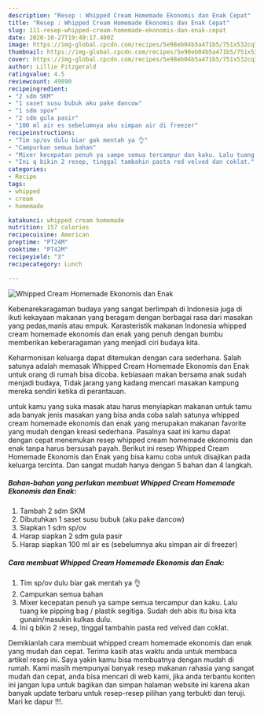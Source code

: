 ```yaml
---
description: "Resep : Whipped Cream Homemade Ekonomis dan Enak Cepat"
title: "Resep : Whipped Cream Homemade Ekonomis dan Enak Cepat"
slug: 111-resep-whipped-cream-homemade-ekonomis-dan-enak-cepat
date: 2020-10-27T19:49:17.400Z
image: https://img-global.cpcdn.com/recipes/5e98eb04b5a471b5/751x532cq70/whipped-cream-homemade-ekonomis-dan-enak-foto-resep-utama.jpg
thumbnail: https://img-global.cpcdn.com/recipes/5e98eb04b5a471b5/751x532cq70/whipped-cream-homemade-ekonomis-dan-enak-foto-resep-utama.jpg
cover: https://img-global.cpcdn.com/recipes/5e98eb04b5a471b5/751x532cq70/whipped-cream-homemade-ekonomis-dan-enak-foto-resep-utama.jpg
author: Lillie Fitzgerald
ratingvalue: 4.5
reviewcount: 49890
recipeingredient:
- "2 sdm SKM"
- "1 saset susu bubuk aku pake dancow"
- "1 sdm spov"
- "2 sdm gula pasir"
- "100 ml air es sebelumnya aku simpan air di freezer"
recipeinstructions:
- "Tim sp/ov dulu biar gak mentah ya 👌"
- "Campurkan semua bahan"
- "Mixer kecepatan penuh ya sampe semua tercampur dan kaku. Lalu tuang ke pipping bag / plastik segitiga. Sudah deh abis itu bisa kita gunain/masukin kulkas dulu."
- "Ini q bikin 2 resep, tinggal tambahin pasta red velved dan coklat."
categories:
- Recipe
tags:
- whipped
- cream
- homemade

katakunci: whipped cream homemade 
nutrition: 157 calories
recipecuisine: American
preptime: "PT24M"
cooktime: "PT42M"
recipeyield: "3"
recipecategory: Lunch

---
```



![Whipped Cream Homemade Ekonomis dan Enak](https://img-global.cpcdn.com/recipes/5e98eb04b5a471b5/751x532cq70/whipped-cream-homemade-ekonomis-dan-enak-foto-resep-utama.jpg)

Kebenarekaragaman budaya yang sangat berlimpah di Indonesia juga di ikuti kekayaan makanan yang beragam dengan berbagai rasa dari masakan yang pedas,manis atau empuk. Karasteristik makanan Indonesia whipped cream homemade ekonomis dan enak yang penuh dengan bumbu memberikan keberaragaman yang menjadi ciri budaya kita.


Keharmonisan keluarga dapat ditemukan dengan cara sederhana. Salah satunya adalah memasak Whipped Cream Homemade Ekonomis dan Enak untuk orang di rumah bisa dicoba. kebiasaan makan bersama anak sudah menjadi budaya, Tidak jarang yang kadang mencari masakan kampung mereka sendiri ketika di perantauan.



untuk kamu yang suka masak atau harus menyiapkan makanan untuk tamu ada banyak jenis masakan yang bisa anda coba salah satunya whipped cream homemade ekonomis dan enak yang merupakan makanan favorite yang mudah dengan kreasi sederhana. Pasalnya saat ini kamu dapat dengan cepat menemukan resep whipped cream homemade ekonomis dan enak tanpa harus bersusah payah.
Berikut ini resep Whipped Cream Homemade Ekonomis dan Enak yang bisa kamu coba untuk disajikan pada keluarga tercinta. Dan sangat mudah hanya dengan 5 bahan dan 4 langkah.


<!--inarticleads1-->

##### Bahan-bahan yang perlukan membuat Whipped Cream Homemade Ekonomis dan Enak:

1. Tambah 2 sdm SKM
1. Dibutuhkan 1 saset susu bubuk (aku pake dancow)
1. Siapkan 1 sdm sp/ov
1. Harap siapkan 2 sdm gula pasir
1. Harap siapkan 100 ml air es (sebelumnya aku simpan air di freezer)




<!--inarticleads2-->

##### Cara membuat  Whipped Cream Homemade Ekonomis dan Enak:

1. Tim sp/ov dulu biar gak mentah ya 👌
1. Campurkan semua bahan
1. Mixer kecepatan penuh ya sampe semua tercampur dan kaku. Lalu tuang ke pipping bag / plastik segitiga. Sudah deh abis itu bisa kita gunain/masukin kulkas dulu.
1. Ini q bikin 2 resep, tinggal tambahin pasta red velved dan coklat.




Demikianlah cara membuat whipped cream homemade ekonomis dan enak yang mudah dan cepat. Terima kasih atas waktu anda untuk membaca artikel resep ini. Saya yakin kamu bisa membuatnya dengan mudah di rumah. Kami masih mempunyai banyak resep makanan rahasia yang sangat mudah dan cepat, anda bisa mencari di web kami, jika anda terbantu konten ini jangan lupa untuk bagikan dan simpan halaman website ini karena akan banyak update terbaru untuk resep-resep pilihan yang terbukti dan teruji. Mari ke dapur !!!. 
